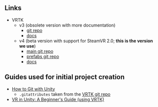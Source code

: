 ## Links
- VRTK
    - v3 (obsolete version with more documentation)
        - [git repo](https://github.com/ExtendRealityLtd/VRTK/tree/3.3.0)
        - [docs](https://vrtoolkit.readme.io/v3.3.0)
    - v4 (beta version with support for SteamVR 2.0; **this is the version we use**)
        - [main git repo](https://github.com/ExtendRealityLtd/VRTK)
        - [prefabs git repo](https://github.com/ExtendRealityLtd/VRTK.Prefabs)
        - [docs](https://academy.vrtk.io/)


## Guides used for initial project creation
- [How to Git with Unity](https://thoughtbot.com/blog/how-to-git-with-unity)
    - `.gitattributes` taken from the [VRTK git repo](https://github.com/ExtendRealityLtd/VRTK/blob/master/.gitattributes)
- [VR in Unity: A Beginner's Guide (using VRTK)](https://learn.unity.com/project/vr-in-unity-a-beginner-s-guide)